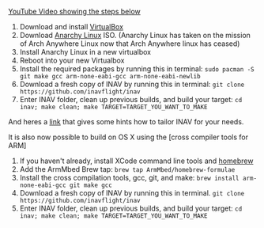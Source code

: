 [YouTube Video showing the steps below](https://youtu.be/WN0UEmIJLX4)

1. Download and install [VirtualBox](https://www.virtualbox.org/)
1. Download [Anarchy Linux](https://github.com/AnarchyLinux/installer/releases) ISO.  (Anarchy Linux has taken on the mission of Arch Anywhere Linux now that Arch Anywhere linux has ceased)
1. Install Anarchy Linux in a new virtualbox
1. Reboot into your new Virtualbox
1. Install the required packages by running this in terminal: `sudo pacman -S git make gcc arm-none-eabi-gcc arm-none-eabi-newlib`
1. Download a fresh copy of INAV by running this in terminal: `git clone https://github.com/inavflight/inav`
1. Enter INAV folder, clean up previous builds, and build your target: `cd inav; make clean; make TARGET=TARGET_YOU_WANT_TO_MAKE`

And heres a [link](https://github.com/iNavFlight/inav/wiki/Features-safe-to-add-and-remove-to-fit-your-needs.#other-features-that-can-safely-be-removed-or-added) that gives some hints how to tailor INAV for your needs.

It is also now possible to build on OS X using the [cross compiler tools for ARM]
1. If you haven't already, install XCode command line tools and [homebrew](https://brew.sh)
1. Add the ArmMbed Brew tap: `brew tap ArmMbed/homebrew-formulae`
1. Install the cross compilation tools, gcc, git, and make: `brew install arm-none-eabi-gcc git make gcc`
1. Download a fresh copy of INAV by running this in terminal. `git clone https://github.com/inavflight/inav`
1. Enter INAV folder, clean up previous builds, and build your target: `cd inav; make clean; make TARGET=TARGET_YOU_WANT_TO_MAKE`
